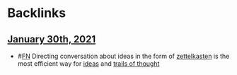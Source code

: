 
# Backlinks
## [January 30th, 2021](<January 30th, 2021.md>)
- #[FN](<FN.md>) Directing conversation about ideas in the form of [zettelkasten](<zettelkasten.md>) is the most efficient way for [ideas](<ideas.md>) and [trails of thought](<trails of thought.md>)

